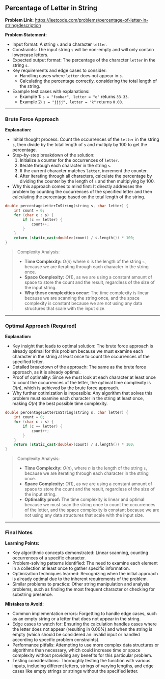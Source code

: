 ## Percentage of Letter in String

**Problem Link:** https://leetcode.com/problems/percentage-of-letter-in-string/description

**Problem Statement:**
- Input format: A string `s` and a character `letter`.
- Constraints: The input string `s` will be non-empty and will only contain lowercase letters.
- Expected output format: The percentage of the character `letter` in the string `s`.
- Key requirements and edge cases to consider: 
  - Handling cases where `letter` does not appear in `s`.
  - Calculating the percentage correctly, considering the total length of the string.
- Example test cases with explanations:
  - Example 1: `s = "foobar", letter = "o"` returns `33.33`.
  - Example 2: `s = "jjjj", letter = "k"` returns `0.00`.

---

### Brute Force Approach

**Explanation:**
- Initial thought process: Count the occurrences of the `letter` in the string `s`, then divide by the total length of `s` and multiply by 100 to get the percentage.
- Step-by-step breakdown of the solution:
  1. Initialize a counter for the occurrences of `letter`.
  2. Iterate through each character in the string `s`.
  3. If the current character matches `letter`, increment the counter.
  4. After iterating through all characters, calculate the percentage by dividing the counter by the length of `s` and then multiplying by 100.
- Why this approach comes to mind first: It directly addresses the problem by counting the occurrences of the specified letter and then calculating the percentage based on the total length of the string.

```cpp
double percentageLetterInString(string s, char letter) {
    int count = 0;
    for (char c : s) {
        if (c == letter) {
            count++;
        }
    }
    return (static_cast<double>(count) / s.length()) * 100;
}
```

> Complexity Analysis:
> - **Time Complexity:** $O(n)$ where $n$ is the length of the string `s`, because we are iterating through each character in the string once.
> - **Space Complexity:** $O(1)$, as we are using a constant amount of space to store the count and the result, regardless of the size of the input string.
> - **Why these complexities occur:** The time complexity is linear because we are scanning the string once, and the space complexity is constant because we are not using any data structures that scale with the input size.

---

### Optimal Approach (Required)

**Explanation:**
- Key insight that leads to optimal solution: The brute force approach is already optimal for this problem because we must examine each character in the string at least once to count the occurrences of the specified letter.
- Detailed breakdown of the approach: The same as the brute force approach, as it is already optimal.
- Proof of optimality: Since we must look at each character at least once to count the occurrences of the letter, the optimal time complexity is $O(n)$, which is achieved by the brute force approach.
- Why further optimization is impossible: Any algorithm that solves this problem must examine each character in the string at least once, making $O(n)$ the best possible time complexity.

```cpp
double percentageLetterInString(string s, char letter) {
    int count = 0;
    for (char c : s) {
        if (c == letter) {
            count++;
        }
    }
    return (static_cast<double>(count) / s.length()) * 100;
}
```

> Complexity Analysis:
> - **Time Complexity:** $O(n)$, where $n$ is the length of the string `s`, because we are iterating through each character in the string once.
> - **Space Complexity:** $O(1)$, as we are using a constant amount of space to store the count and the result, regardless of the size of the input string.
> - **Optimality proof:** The time complexity is linear and optimal because we must scan the string once to count the occurrences of the letter, and the space complexity is constant because we are not using any data structures that scale with the input size.

---

### Final Notes

**Learning Points:**
- Key algorithmic concepts demonstrated: Linear scanning, counting occurrences of a specific character.
- Problem-solving patterns identified: The need to examine each element in a collection at least once to gather specific information.
- Optimization techniques learned: Recognizing when the initial approach is already optimal due to the inherent requirements of the problem.
- Similar problems to practice: Other string manipulation and analysis problems, such as finding the most frequent character or checking for substring presence.

**Mistakes to Avoid:**
- Common implementation errors: Forgetting to handle edge cases, such as an empty string or a letter that does not appear in the string.
- Edge cases to watch for: Ensuring the calculation handles cases where the letter does not appear (resulting in 0.00%) and when the string is empty (which should be considered an invalid input or handled according to specific problem constraints).
- Performance pitfalls: Attempting to use more complex data structures or algorithms than necessary, which could increase time or space complexity without providing any benefits for this particular problem.
- Testing considerations: Thoroughly testing the function with various inputs, including different letters, strings of varying lengths, and edge cases like empty strings or strings without the specified letter.